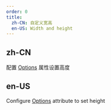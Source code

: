 ```yaml
---
order: 0
title:
  zh-CN: 自定义宽高
  en-US: Width and height
---
```


## zh-CN

配置 [Options](https://ld246.com/article/1549638745630#options) 属性设置高度

## en-US

Configure [Options](https://ld246.com/article/1549638745630#options) attribute to set height
